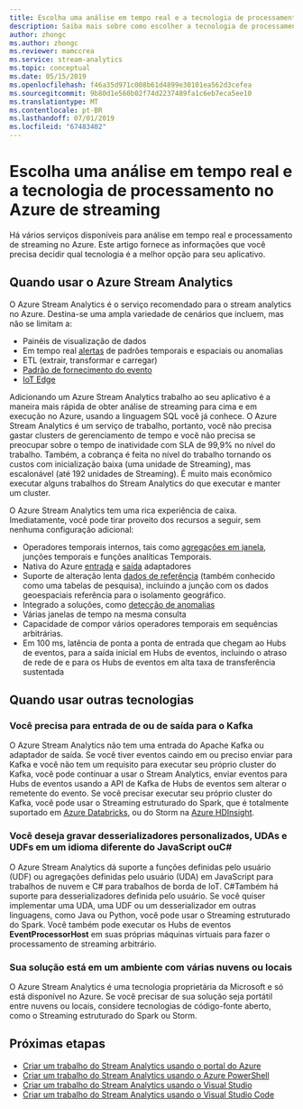 ```yaml
---
title: Escolha uma análise em tempo real e a tecnologia de processamento no Azure de streaming
description: Saiba mais sobre como escolher a tecnologia de processamento de streaming para compilar seu aplicativo no Azure e análise em tempo real à direita.
author: zhongc
ms.author: zhongc
ms.reviewer: mamccrea
ms.service: stream-analytics
ms.topic: conceptual
ms.date: 05/15/2019
ms.openlocfilehash: f46a35d971c008b61d4899e30101ea562d3cefea
ms.sourcegitcommit: 9b80d1e560b02f74d2237489fa1c6eb7eca5ee10
ms.translationtype: MT
ms.contentlocale: pt-BR
ms.lasthandoff: 07/01/2019
ms.locfileid: "67483402"
---
```

# <a name="choose-a-real-time-analytics-and-streaming-processing-technology-on-azure"></a>Escolha uma análise em tempo real e a tecnologia de processamento no Azure de streaming

Há vários serviços disponíveis para análise em tempo real e processamento de streaming no Azure. Este artigo fornece as informações que você precisa decidir qual tecnologia é a melhor opção para seu aplicativo.

## <a name="when-to-use-azure-stream-analytics"></a>Quando usar o Azure Stream Analytics

O Azure Stream Analytics é o serviço recomendado para o stream analytics no Azure. Destina-se uma ampla variedade de cenários que incluem, mas não se limitam a:

* Painéis de visualização de dados
* Em tempo real [alertas](stream-analytics-set-up-alerts.md) de padrões temporais e espaciais ou anomalias
* ETL (extrair, transformar e carregar)
* [Padrão de fornecimento do evento](/azure/architecture/patterns/event-sourcing)
* [IoT Edge](stream-analytics-edge.md)

Adicionando um Azure Stream Analytics trabalho ao seu aplicativo é a maneira mais rápida de obter análise de streaming para cima e em execução no Azure, usando a linguagem SQL você já conhece. O Azure Stream Analytics é um serviço de trabalho, portanto, você não precisa gastar clusters de gerenciamento de tempo e você não precisa se preocupar sobre o tempo de inatividade com SLA de 99,9% no nível do trabalho. Também, a cobrança é feita no nível do trabalho tornando os custos com inicialização baixa (uma unidade de Streaming), mas escalonável (até 192 unidades de Streaming). É muito mais econômico executar alguns trabalhos do Stream Analytics do que executar e manter um cluster.

O Azure Stream Analytics tem uma rica experiência de caixa. Imediatamente, você pode tirar proveito dos recursos a seguir, sem nenhuma configuração adicional:

* Operadores temporais internos, tais como [agregações em janela](stream-analytics-window-functions.md), junções temporais e funções analíticas Temporais.
* Nativa do Azure [entrada](stream-analytics-add-inputs.md) e [saída](stream-analytics-define-outputs.md) adaptadores
* Suporte de alteração lenta [dados de referência](stream-analytics-use-reference-data.md) (também conhecido como uma tabelas de pesquisa), incluindo a junção com os dados geoespaciais referência para o isolamento geográfico.
* Integrado a soluções, como [detecção de anomalias](stream-analytics-machine-learning-anomaly-detection.md)
* Várias janelas de tempo na mesma consulta
* Capacidade de compor vários operadores temporais em sequências arbitrárias.
* Em 100 ms, latência de ponta a ponta de entrada que chegam ao Hubs de eventos, para a saída inicial em Hubs de eventos, incluindo o atraso de rede de e para os Hubs de eventos em alta taxa de transferência sustentada

## <a name="when-to-use-other-technologies"></a>Quando usar outras tecnologias

### <a name="you-need-to-input-from-or-output-to-kafka"></a>Você precisa para entrada de ou de saída para o Kafka

O Azure Stream Analytics não tem uma entrada do Apache Kafka ou adaptador de saída. Se você tiver eventos caindo em ou preciso enviar para Kafka e você não tem um requisito para executar seu próprio cluster do Kafka, você pode continuar a usar o Stream Analytics, enviar eventos para Hubs de eventos usando a API de Kafka de Hubs de eventos sem alterar o remetente do evento. Se você precisar executar seu próprio cluster do Kafka, você pode usar o Streaming estruturado do Spark, que é totalmente suportado em [Azure Databricks](../azure-databricks/index.yml), ou do Storm na [Azure HDInsight](../hdinsight/storm/apache-storm-overview.md).

### <a name="you-want-to-write-udfs-udas-and-custom-deserializers-in-a-language-other-than-javascript-or-c"></a>Você deseja gravar desserializadores personalizados, UDAs e UDFs em um idioma diferente do JavaScript ouC#

O Azure Stream Analytics dá suporte a funções definidas pelo usuário (UDF) ou agregações definidas pelo usuário (UDA) em JavaScript para trabalhos de nuvem e C# para trabalhos de borda de IoT. C#Também há suporte para desserializadores definida pelo usuário. Se você quiser implementar uma UDA, uma UDF ou um desserializador em outras linguagens, como Java ou Python, você pode usar o Streaming estruturado do Spark. Você também pode executar os Hubs de eventos **EventProcessorHost** em suas próprias máquinas virtuais para fazer o processamento de streaming arbitrário.

### <a name="your-solution-is-in-a-multi-cloud-or-on-premises-environment"></a>Sua solução está em um ambiente com várias nuvens ou locais

O Azure Stream Analytics é uma tecnologia proprietária da Microsoft e só está disponível no Azure. Se você precisar de sua solução seja portátil entre nuvens ou locais, considere tecnologias de código-fonte aberto, como o Streaming estruturado do Spark ou Storm.

## <a name="next-steps"></a>Próximas etapas

* [Criar um trabalho do Stream Analytics usando o portal do Azure](stream-analytics-quick-create-portal.md)
* [Criar um trabalho do Stream Analytics usando o Azure PowerShell](stream-analytics-quick-create-powershell.md)
* [Criar um trabalho do Stream Analytics usando o Visual Studio](stream-analytics-quick-create-vs.md)
* [Criar um trabalho do Stream Analytics usando o Visual Studio Code](quick-create-vs-code.md)